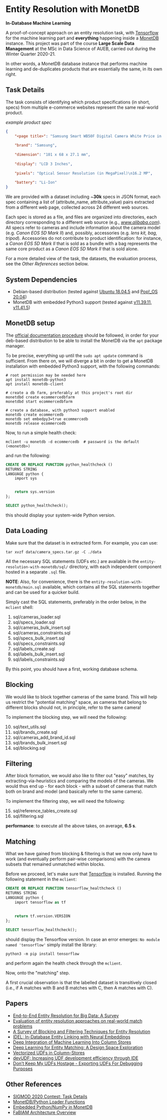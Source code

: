 # Entity Resolution with MonetDB
**In-Database Machine Learning**

A proof-of-concept approach on an entity resolution task, with [Tensorflow](https://github.com/tensorflow/tensorflow) 
for the machine learning part and **everything** happening inside a [MonetDB](https://www.monetdb.org/Home) instance. 
This project was part of the course **Large Scale Data Management** at the MSc in Data Science of AUEB, carried out 
during the Winter Quarter 2020-21.

In other words, a MonetDB database instance that performs machine learning and de-duplicates products that are 
essentially the same, in its own right.

## Task Details

The task consists of identifying which product specifications (in short, specs) from multiple e-commerce websites 
represent the same real-world product.

*example product spec*
```json
{
    "<page title>": "Samsung Smart WB50F Digital Camera White Price in India",
    
    "brand": "Samsung",
    
    "dimension": "101 x 68 x 27.1 mm",
    
    "display": "LCD 3 Inches",
    
    "pixels": "Optical Sensor Resolution (in MegaPixel)\n16.2 MP",
    
    "battery": "Li-Ion"
}
```

We are provided with a dataset including ~**30k** specs in JSON format, each spec containing a list of (attribute_name, 
attribute_value) pairs extracted from a different web page, collected across 24 different web sources.

Each spec is stored as a file, and files are organized into directories, each directory corresponding to a different
web source (e.g., *www.alibaba.com*).
All specs refer to cameras and include information about the camera model (e.g. *Canon EOS 5D Mark II*) and, possibly, 
accessories (e.g. *lens kit, bag, tripod*). Accessories do not contribute to product identification: for instance, a 
*Canon EOS 5D Mark II* that is sold as a bundle with a bag represents the same core product as a *Canon EOS 5D Mark II* 
that is sold alone.

For a more detailed view of the task, the datasets, the evaluation process, see the *Other References* section below.

## System Dependencies

- Debian-based distribution (tested against [Ubuntu 18.04.5](https://releases.ubuntu.com/18.04/) and [Pop!_OS 20.04](https://pop.system76.com/))
- MonetDB with embedded Python3 support (tested against [v11.39.11, v11.41.5](https://www.monetdb.org/Downloads/ReleaseNotes))

## MonetDB setup

The [official documentation procedure](https://www.monetdb.org/downloads/deb/) should be followed, in order 
for your deb-based distribution to be able to install the MonetDB via the ``apt`` package manager.

To be precise, everything up until the ``sudo apt update`` command is sufficient. From there on, we will diverge a bit in order 
to get a MonetDB installation with embedded Python3 support, with the
following commands:  

```shell
# root permission may be needed here 
apt install monetdb-python3
apt install monetdb-client

# create a db farm, preferably at this project's root dir
monetdbd create ecommercedbfarm
monetdbd start ecommercedbfarm

# create a database, with python3 support enabled
monetdb create ecommercedb
monetdb set embedpy3=true ecommercedb
monetdb release ecommercedb
```

Now, to run a simple health check:

```shell
mclient -u monetdb -d ecommercedb  # password is the default (<monetdb>)
```

and run the following:

```sql
CREATE OR REPLACE FUNCTION python_healthcheck () 
RETURNS STRING 
LANGUAGE python {
    import sys 


    return sys.version
};

SELECT python_healthcheck();
```

this should display your system-wide Python version.

## Data Loading

Make sure that the dataset is in extracted form. For example, you can use:

```shell
tar xvzf data/camera_specs.tar.gz -C ./data
```

All the necessary SQL statements (UDFs etc.) are available in the ``entity-resolution-with-monetdb/sql/`` directory, 
with each independent component hosted in a separate ``.sql`` file.

**NOTE**: Also, for convenience, there is the ``entity-resolution-with-monetdb/main.sql`` available, which contains all the SQL statements together 
and can be used for a quicker build.

Simply cast the SQL statements, preferably in the order below, in the ``mclient`` shell:

1. sql/cameras_loader.sql
2. sql/specs_loader.sql
3. sql/cameras_bulk_insert.sql
4. sql/cameras_constraints.sql
5. sql/specs_bulk_insert.sql
6. sql/specs_constraints.sql
7. sql/labels_create.sql
8. sql/labels_bulk_insert.sql
9. sql/labels_constraints.sql
   
By this point, you should have a first, working database schema. 

## Blocking

We would like to block together cameras of the same brand. This will help us restrict the 
"potential matching" space, as cameras that belong to different blocks should not, in principle, refer to the same 
camera! 

To implement the blocking step, we will need the following:

10. sql/text_utils.sql
11. sql/brands_create.sql
12. sql/cameras_add_brand_id.sql
13. sql/brands_bulk_insert.sql
14. sql/blocking.sql

## Filtering

After block formation, we would also like to filter out "easy" matches, by extracting-via-heuristics and comparing the 
models of the cameras. We would thus end up - for each block - with a subset of cameras that 
match both on brand and model (and basically refer to the same camera).

To implement the filtering step, we will need the following:

15. sql/reference_tables_create.sql
16. sql/filtering.sql

**performance**: to execute all the above takes, on average, **6.5 s**. 

## Matching

What we have gained from blocking & filtering is that we now only have to work (and eventually perform pair-wise 
comparisons) with the camera subsets that remained unmatched within blocks.

Before we proceed, let's make sure that [Tensorflow](https://github.com/tensorflow/tensorflow) is installed. Running the
following statement in the ``mclient``:

```sql
CREATE OR REPLACE FUNCTION tensorflow_healthcheck () 
RETURNS STRING 
LANGUAGE python {
    import tensorflow as tf 
    
    
    return tf.version.VERSION
};

SELECT tensorflow_healthcheck();
```
should display the Tensorflow version. In case an error emerges: ``No module named 'tensorflow'`` simply install the
library:

```shell
python3 -m pip install tensorflow
```

and perform again the health check through the ``mclient``. 

Now, onto the "matching" step.

A first crucial observation is that the labelled dataset is transitively closed (i.e., if A matches with B and B matches
with C, then A matches with C).

## Papers

- [End-to-End Entity Resolution for Big Data: A Survey](https://arxiv.org/pdf/1905.06397.pdf)
- [Evaluation of entity resolution approaches on real-world match problems](https://dbs.uni-leipzig.de/file/EvaluationOfEntityResolutionApproaches_vldb2010_CameraReady.pdf)
- [A Survey of Blocking and Filtering Techniques for Entity Resolution](https://arxiv.org/pdf/1905.06167.pdf)
- [IDEL: In-Database Entity Linking with Neural Embeddings](https://arxiv.org/abs/1803.04884)
- [Deep Integration of Machine Learning Into Column Stores](https://openproceedings.org/2018/conf/edbt/paper-293.pdf)
- [Deep Learning for Entity Matching: A Design Space Exploration](http://pages.cs.wisc.edu/~anhai/papers1/deepmatcher-sigmod18.pdf)
- [Vectorized UDFs in Column-Stores](https://mytherin.github.io/papers/2016-vectorizedudfs.pdf)
- [devUDF: Increasing UDF development efficiency through IDE](https://openproceedings.org/2019/conf/edbt/EDBT19_paper_242.pdf)
- [Don’t Keep My UDFs Hostage - Exporting UDFs For
Debugging Purposes](http://sbbd.org.br/2018/wp-content/uploads/sites/3/2018/02/p246-251.pdf)

## Other References

- [SIGMOD 2020 Contest: Task Details](http://www.inf.uniroma3.it/db/sigmod2020contest/task.html)
- [MonetDB/Python Loader Functions](https://www.monetdb.org/blog/monetdbpython-loader-functions)  
- [Embedded Python/NumPy in MonetDB](https://www.monetdb.org/blog/embedded-pythonnumpy-monetdb)
- [FaBIAM Architecture Overview](https://fashionbrain-project.eu/showcase/MonetDB/output1.html)
